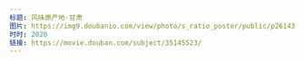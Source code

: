 ```yaml
---
标题: 风味原产地·甘肃
图片: https://img9.doubanio.com/view/photo/s_ratio_poster/public/p2614337444.jpg
时时: 2020
链接: https://movie.douban.com/subject/35145523/
---
```

